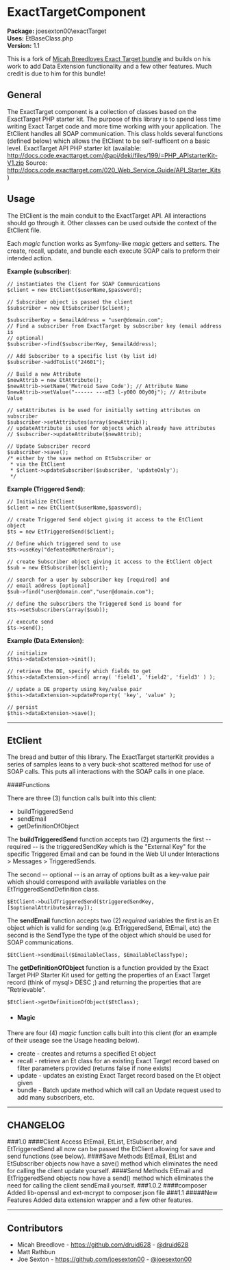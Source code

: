 ExactTargetComponent
========

**Package:** joesexton00\exactTarget<br>
**Uses:** EtBaseClass.php<br>
**Version:** 1.1<br>

This is a fork of [Micah Breedloves Exact Target bundle](https://github.com/druid628/exacttarget) and builds on his work to add Data Extension functionality and a few other features.  Much credit is due to him for this bundle!

General
----------
The ExactTarget component is a collection of classes based on the
ExactTarget PHP starter kit. The purpose of this library is to spend less time
writing Exact Target code and more time working with your application.
The EtClient handles all SOAP communication. This class holds several
functions (defined below) which allows the EtClient to be self-sufficent on a
basic level.
ExactTarget API PHP starter kit (available:
<http://docs.code.exacttarget.com/@api/deki/files/199/=PHP_APIstarterKit-V1.zip>
Source:
<http://docs.code.exacttarget.com/020_Web_Service_Guide/API_Starter_Kits>)


Usage
----------
The EtClient is the main conduit to the ExactTarget API. All interactions
should go through it.  Other classes can be used outside the context of the
EtClient file.

Each *magic* function works as Symfony-like *magic* getters and setters.  The
create, recall, update, and bundle each execute SOAP calls to preform their intended
action.

**Example (subscriber)**:

    // instantiates the Client for SOAP Communications
    $client = new EtClient($userName,$password);

    // Subscriber object is passed the client
    $subscriber = new EtSubscriber($client);

    $subscriberKey = $emailAddress = "user@domain.com";
    // Find a subscriber from ExactTarget by subscriber key (email address is
    // optional)
    $subscriber->find($subscriberKey, $emailAddress);

    // Add Subscriber to a specific list (by list id)
    $subscriber->addToList("24601");

    // Build a new Attribute
    $newAttrib = new EtAttribute();
    $newAttrib->setName('Metroid Save Code'); // Attribute Name
    $newAttrib->setValue("------ ---mE3 l-y000 00y00j"); // Attribute Value

    // setAttributes is be used for initially setting attributes on subscriber
    $subscriber->setAttributes(array($newAttrib));
    // updateAttribute is used for objects which already have attributes
    // $subscriber->updateAttribute($newAttrib);

    // Update Subscriber record
    $subscriber->save();
    /* either by the save method on EtSubscriber or
     * via the EtClient
     * $client->updateSubscriber($subscriber, 'updateOnly');
     */

**Example (Triggered Send)**:

    // Initialize EtClient
    $client = new EtClient($userName,$password);

    // create Triggered Send object giving it access to the EtClient object
    $ts = new EtTriggeredSend($client);

    // Define which triggered send to use
    $ts->useKey("defeatedMotherBrain");

    // create Subscriber object giving it access to the EtClient object
    $sub = new EtSubscriber($client);

    // search for a user by subscriber key [required] and
    // email address [optional]
    $sub->find("user@domain.com","user@domain.com");

    // define the subscribers the Triggered Send is bound for
    $ts->setSubscribers(array($sub));

    // execute send
    $ts->send();

**Example (Data Extension)**:

    // initialize
    $this->dataExtension->init();

    // retrieve the DE, specify which fields to get
    $this->dataExtension->find( array( 'field1', 'field2', 'field3' ) );

    // update a DE property using key/value pair
    $this->dataExtension->updateProperty( 'key', 'value' );

    // persist
    $this->dataExtension->save();

* * *

EtClient
----------
The bread and butter of this library. The ExactTarget starterKit provides a
series of samples leans to a very buck-shot scattered method for use of SOAP
calls. This puts all interactions with the SOAP calls in one place.

####Functions

There are three (3) function calls built into this client:

* buildTriggeredSend
* sendEmail
* getDefinitionOfObject


The **buildTriggeredSend** function accepts two (2) arguments the first --
required -- is the triggeredSendKey which is the "External Key" for the specific
Triggered Email and can be found in the Web UI under Interactions > Messages >
TriggeredSends.

The second -- optional -- is an array of options built as a key-value pair which
should correspond with available variables on the EtTriggeredSendDefinition
class.

`$EtClient->buildTriggeredSend($triggeredSendKey, [$optionalAttributesArray]);`

The **sendEmail** function accepts two (2) *required* variables the first is an
Et object which  is valid for sending (e.g. EtTriggeredSend, EtEmail, etc)
 the second is the SendType the type of the object which should be used for SOAP
 communications.

`$EtClient->sendEmail($EmailableClass, $EmailableClassType);`

The **getDefinitionOfObject** function is a function provided by the Exact
Target PHP Starter Kit used for getting the properties of an Exact Target
record (think of mysql> DESC <table>;) and returning the properties that are
"Retrievable".

`$EtClient->getDefinitionOfObject($EtClass);`

 * #### Magic
There are four (4) *magic* function calls built into this client (for an
example of their useage see the Usage heading below).

  *  create - creates and returns a specified Et object
  *  recall - retrieve an Et class for an existing Exact Target record based
  on filter parameters provided (returns false if none exists)
  *  update - updates an existing Exact Target record based on the Et object
  given
  *  bundle - Batch update method which will call an Update request used to add
  many subscribers, etc.

* * *

CHANGELOG
----------
###1.0
####Client Access
EtEmail, EtList, EtSubscriber, and EtTriggeredSend all now can be
passed the EtClient allowing for save and send functions (see below).
####Save Methods
EtEmail, EtList and EtSubscriber objects now have a save() method which
eliminates the need for calling the client update yourself.
####Send Methods
EtEmail and EtTriggeredSend objects now have a send() method which
eliminates the need for calling the client sendEmail yourself.
###1.0.2
####composer
Added lib-openssl and ext-mcrypt to composer.json file
###1.1
#####New Features
Added data extension wrapper and a few other features.


* * *

Contributors
----------
 * Micah Breedlove - <https://github.com/druid628> - [@druid628](http://twitter.com/druid628)
 * Matt Rathbun
 * Joe Sexton - <https://github.com/joesexton00> - [@joesexton00](http://twitter.com/joesexton00)
